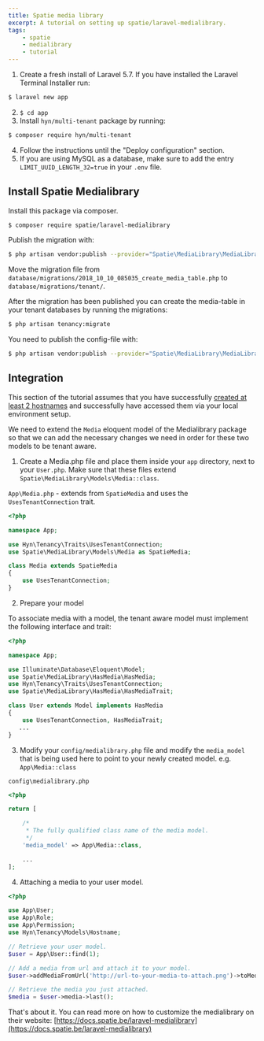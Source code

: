 ```yaml
---
title: Spatie media library
excerpt: A tutorial on setting up spatie/laravel-medialibrary.
tags:
    - spatie
    - medialibrary
    - tutorial
---
```

1. Create a fresh install of Laravel 5.7.  If you have installed the Laravel Terminal Installer run: 

```bash
$ laravel new app
```

2. `$ cd app`
3. Install `hyn/multi-tenant` package by running:
```bash
$ composer require hyn/multi-tenant
```
4. Follow the instructions until the "Deploy configuration" section.
5. If you are using MySQL as a database, make sure to add the entry `LIMIT_UUID_LENGTH_32=true` in your `.env` file.

## Install Spatie Medialibrary

Install this package via composer.
```bash
$ composer require spatie/laravel-medialibrary
```

Publish the migration with:
```bash
$ php artisan vendor:publish --provider="Spatie\MediaLibrary\MediaLibraryServiceProvider" --tag="migrations"
```

Move the migration file from `database/migrations/2018_10_10_085035_create_media_table.php` to `database/migrations/tenant/`.

After the migration has been published you can create the media-table in your tenant databases by running the migrations:
```bash
$ php artisan tenancy:migrate
```

You need to publish the config-file with:
```bash
$ php artisan vendor:publish --provider="Spatie\MediaLibrary\MediaLibraryServiceProvider" --tag="config"
```

## Integration

This section of the tutorial assumes that you have successfully [created at least 2 hostnames](creating-tenants)
and successfully have accessed them via your local environment setup.

We need to extend the `Media` eloquent model of the Medialibrary package so that we can add the
necessary changes we need in order for these two models to be tenant aware.

1. Create a Media.php file and place them inside your `app` directory,
next to your `User.php`. Make sure that these files extend `Spatie\MediaLibrary\Models\Media::class`.

`App\Media.php` - extends from `SpatieMedia` and uses the `UsesTenantConnection` trait.
```php
<?php

namespace App;

use Hyn\Tenancy\Traits\UsesTenantConnection;
use Spatie\MediaLibrary\Models\Media as SpatieMedia;

class Media extends SpatieMedia
{
    use UsesTenantConnection;
}
```

2. Prepare your model

To associate media with a model, the tenant aware model must implement the following interface and trait:

```php
<?php

namespace App;

use Illuminate\Database\Eloquent\Model;
use Spatie\MediaLibrary\HasMedia\HasMedia;
use Hyn\Tenancy\Traits\UsesTenantConnection;
use Spatie\MediaLibrary\HasMedia\HasMediaTrait;

class User extends Model implements HasMedia
{
    use UsesTenantConnection, HasMediaTrait;
   ...
}
```

3. Modify your `config/medialibrary.php` file and modify the `media_model` that is being used here to point to your newly created model. e.g. `App\Media::class`

`config\medialibrary.php`
```php
<?php

return [

    /*
     * The fully qualified class name of the media model.
     */
    'media_model' => App\Media::class,

    ...
];
```

4. Attaching a media to your user model.

```php
<?php

use App\User;
use App\Role;
use App\Permission;
use Hyn\Tenancy\Models\Hostname;

// Retrieve your user model.
$user = App\User::find(1);

// Add a media from url and attach it to your model.
$user->addMediaFromUrl('http://url-to-your-media-to-attach.png')->toMediaCollection();

// Retrieve the media you just attached.
$media = $user->media->last();
```

That's about it. You can read more on how to customize the medialibrary on their website: [https://docs.spatie.be/laravel-medialibrary](https://docs.spatie.be/laravel-medialibrary)
